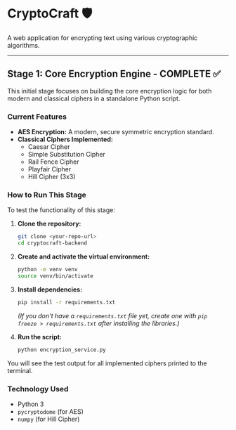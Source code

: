 # CryptoCraft 🛡️

A web application for encrypting text using various cryptographic algorithms.

---

## Stage 1: Core Encryption Engine - COMPLETE ✅

This initial stage focuses on building the core encryption logic for both modern and classical ciphers in a standalone Python script.

### Current Features

-   **AES Encryption:** A modern, secure symmetric encryption standard.
-   **Classical Ciphers Implemented:**
    -   Caesar Cipher
    -   Simple Substitution Cipher
    -   Rail Fence Cipher
    * Playfair Cipher
    * Hill Cipher (3x3)

### How to Run This Stage

To test the functionality of this stage:

1.  **Clone the repository:**
    ```bash
    git clone <your-repo-url>
    cd cryptocraft-backend
    ```

2.  **Create and activate the virtual environment:**
    ```bash
    python -m venv venv
    source venv/bin/activate
    ```

3.  **Install dependencies:**
    ```bash
    pip install -r requirements.txt
    ```
    *(If you don't have a `requirements.txt` file yet, create one with `pip freeze > requirements.txt` after installing the libraries.)*

4.  **Run the script:**
    ```bash
    python encryption_service.py
    ```

You will see the test output for all implemented ciphers printed to the terminal.

### Technology Used

-   Python 3
-   `pycryptodome` (for AES)
-   `numpy` (for Hill Cipher)